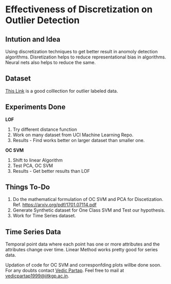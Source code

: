 # Effectiveness of Discretization on Outlier Detection #
## Intution and Idea ##
Using discretization techniques to get better result in anomoly detection algorithms. Disretization helps to reduce representational bias in algorithms. 
Neural nets also helps to reduce the same. 
## Dataset ##
[This Link](http://odds.cs.stonybrook.edu/) is a good colllection for outlier labeled data. 
## Experiments Done ##
 **LOF**
  1. Try different distance function
  2. Work on many dataset from UCI Machine Learning Repo.
  3. Results - Find works better on larger dataset than smaller one. 
  
 **OC SVM**
  1. Shift to linear Algorithm
  2. Test PCA, OC SVM 
  3. Results - Get better results than LOF
  
## Things To-Do ##
1. Do the mathematical formulation of OC SVM and PCA for Discetization. Ref. https://arxiv.org/pdf/1701.07114.pdf
2. Generate Synthetic dataset for One Class SVM and Test our hypothesis.
3. Work for Time Series dataset.

## Time Series Data ##
Temporal point data where each point has one or more attributes and the attributes change over time. Linear Method works pretty good for series data. 

Updation of code for OC SVM and corresponfding plots willbe done soon. 
For any doubts contact [Vedic Partap](http://cse.iitkgp.ac.in/~vedicp/). Feel free to mail at <vedicpartap1999@iitkgp.ac.in>. 
